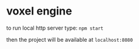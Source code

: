 # voxel engine

to run local http server type:
`npm start`

then the project will be available at `localhost:8080`
